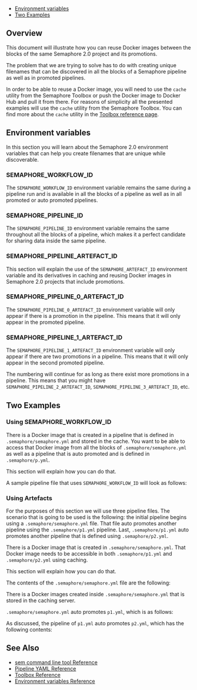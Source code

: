 * [Environment variables](environment-variables)
* [Two Examples](two-examples)

## Overview

This document will illustrate how you can reuse Docker images between the
blocks of the same Semaphore 2.0 project and its promotions.

The problem that we are trying to solve has to do with creating unique
filenames that can be discovered in all the blocks of a Semaphore pipeline as
well as in promoted pipelines.

In order to be able to reuse a Docker image, you will need to use the `cache`
utility from the Semaphore Toolbox or push the Docker image to Docker Hub and
pull it from there. For reasons of simplicity all the presented examples will
use the `cache` utility from the Semaphore Toolbox. You can find more about
the `cache` utility in the
[Toolbox reference page](https://docs.semaphoreci.com/article/54-toolbox-reference).

## Environment variables

In this section you will learn about the Semaphore 2.0 environment variables
that can help you create filenames that are unique while discoverable.

### SEMAPHORE\_WORKFLOW\_ID

The `SEMAPHORE_WORKFLOW_ID` environment variable remains the same during
a pipeline run and is available in all the blocks of a pipeline as well as in
all promoted or auto promoted pipelines.

### SEMAPHORE\_PIPELINE\_ID

The `SEMAPHORE_PIPELINE_ID` environment variable remains the same throughout
all the blocks of a pipeline, which makes it a perfect candidate for sharing
data inside the same pipeline.

### SEMAPHORE\_PIPELINE\_ARTEFACT_ID

This section will explain the use of the `SEMAPHORE_ARTEFACT_ID` environment
variable and its derivatives in caching and reusing Docker images in Semaphore
2.0 projects that include promotions.


### SEMAPHORE\_PIPELINE\_0\_ARTEFACT\_ID

The `SEMAPHORE_PIPELINE_0_ARTEFACT_ID` environment variable will only appear if
there is a promotion in the pipeline. This means that it will only appear in
the promoted pipeline.

### SEMAPHORE\_PIPELINE\_1\_ARTEFACT\_ID

The `SEMAPHORE_PIPELINE_1_ARTEFACT_ID` environment variable will only appear if
there are two promotions in a pipeline. This means that it will only appear in
the second promoted pipeline.

The numbering will continue for as long as there exist more promotions in a
pipeline. This means that you might have `SEMAPHORE_PIPELINE_2_ARTEFACT_ID`,
`SEMAPHORE_PIPELINE_3_ARTEFACT_ID`, etc.


## Two Examples


### Using SEMAPHORE\_WORKFLOW\_ID

There is a Docker image that is created in a pipeline that is defined in
`.semaphore/semaphore.yml` and stored in the cache. You want to be able
to access that Docker image from all the blocks of `.semaphore/semaphore.yml`
as well as a pipeline that is auto promoted and is defined in `.semaphore/p.yml`.

This section will explain how you can do that.

A sample pipeline file that uses `SEMAPHORE_WORKFLOW_ID` will look as follows:



### Using Artefacts

For the purposes of this section we will use three pipeline files. The scenario
that is going to be used is the following: the initial pipeline begins using a
`.semaphore/semaphore.yml` file. That file auto promotes another pipeline using
the `.semaphore/p1.yml` pipeline. Last, `.semaphore/p1.yml` auto promotes another
pipeline that is defined using `.semaphore/p2.yml`.

There is a Docker image that is created in `.semaphore/semaphore.yml`. That
Docker image needs to be accessible in both `.semaphore/p1.yml` and
`.semaphore/p2.yml` using caching.

This section will explain how you can do that.

The contents of the `.semaphore/semaphore.yml` file are the following:


There is a Docker images created inside `.semaphore/semaphore.yml` that is
stored in the caching server.


`.semaphore/semaphore.yml` auto promotes `p1.yml`, which is as follows:


As discussed, the pipeline of `p1.yml` auto promotes `p2.yml`, which has the
following contents:





## See Also

* [sem command line tool Reference](https://docs.semaphoreci.com/article/53-sem-reference)
* [Pipeline YAML Reference](https://docs.semaphoreci.com/article/50-pipeline-yaml)
* [Toolbox Reference](https://docs.semaphoreci.com/article/54-toolbox-reference)
* [Environment variables Reference](https://docs.semaphoreci.com/article/12-environment-variables)

